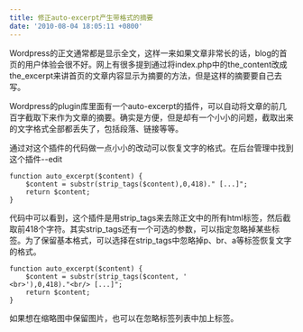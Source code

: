 ```yaml
---
title: 修正auto-excerpt产生带格式的摘要
date: '2010-08-04 18:05:11 +0800'
---
```

Wordpress的正文通常都是显示全文，这样一来如果文章非常长的话，blog的首页的用户体验会很不好。网上有很多提到通过将index.php中的the_content改成the_excerpt来讲首页的文章内容显示为摘要的方法，但是这样的摘要要自己去写。

Wordpress的plugin库里面有一个auto-excerpt的插件，可以自动将文章的前几百字截取下来作为文章的摘要。确实是方便，但是却有一个小小的问题，截取出来的文字格式全部都丢失了，包括段落、链接等等。

通过对这个插件的代码做一点小小的改动可以恢复文字的格式。在后台管理中找到这个插件--edit

```
function auto_excerpt($content) {
    $content = substr(strip_tags($content),0,418)." [...]";
    return $content;
}
```

代码中可以看到，这个插件是用strip_tags来去除正文中的所有html标签，然后截取前418个字符。其实strip_tags还有一个可选的参数，可以指定忽略掉某些标签。为了保留基本格式，可以选择在strip_tags中忽略掉p、br、a等标签恢复文字的格式。

```
function auto_excerpt($content) {
    $content = substr(strip_tags($content, '
<br>'),0,418)."<br/> [...]";
    return $content;
}
```

如果想在缩略图中保留图片，也可以在忽略标签列表中加上<img>标签。

